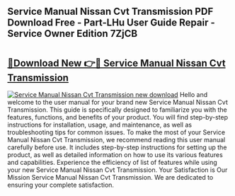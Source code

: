 ## Service Manual Nissan Cvt Transmission PDF Download Free - Part-LHu User Guide Repair - Service Owner Edition 7ZjCB

# <h2><a href="http://bc73586.oget.top/?id=Service+Manual+Nissan+Cvt+Transmission">🔗Download New 👉🔴 Service Manual Nissan Cvt Transmission</a></h2>

[![Service Manual Nissan Cvt Transmission new download](https://i.imgur.com/5g1atiW.png)](http://bc73586.oget.top/?id=Service+Manual+Nissan+Cvt+Transmission)
Hello and welcome to the user manual for your brand new Service Manual Nissan Cvt Transmission. This guide is specifically designed to familiarize you with the features, functions, and benefits of your product. You will find step-by-step instructions for installation, usage, and maintenance, as well as troubleshooting tips for common issues. To make the most of your Service Manual Nissan Cvt Transmission, we recommend reading this user manual carefully before use. It includes step-by-step instructions for setting up the product, as well as detailed information on how to use its various features and capabilities. Experience the efficiency of list of features while using your new Service Manual Nissan Cvt Transmission. Your Satisfaction is Our Mission Service Manual Nissan Cvt Transmission. We are dedicated to ensuring your complete satisfaction.
